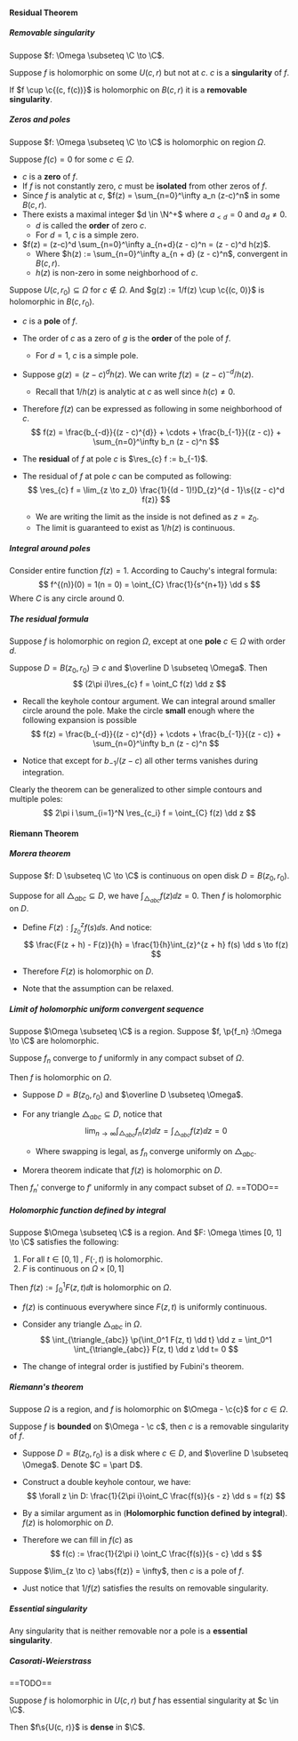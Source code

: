 #### Residual Theorem

##### Removable singularity

Suppose $f: \Omega \subseteq \C \to \C$.

Suppose $f$ is holomorphic on some $U(c, r)$ but not at $c$. $c$ is a **singularity** of $f$.

If $f \cup \c{(c, f(c))}$ is holomorphic on $B(c, r)$ it is a **removable singularity**.

##### Zeros and poles

Suppose $f: \Omega \subseteq \C \to \C$ is holomorphic on region $\Omega$.

Suppose $f(c) = 0$ for some $c \in \Omega$.

- $c$ is a **zero** of $f$.
- If $f$ is not constantly zero, $c$ must be **isolated** from other zeros of $f$.
- Since $f$ is analytic at $c$, $f(z) = \sum_{n=0}^\infty a_n (z-c)^n$ in some $B(c, r)$.
- There exists a maximal integer $d \in \N^+$ where $a_{<d} = 0$ and $a_d \neq 0$.
  - $d$ is called the **order** of zero $c$.
  - For $d = 1$, $c$ is a simple zero.
- $f(z) = (z-c)^d \sum_{n=0}^\infty a_{n+d}(z - c)^n = (z - c)^d h(z)$.
  - Where $h(z) := \sum_{n=0}^\infty a_{n + d} (z - c)^n$, convergent in $B(c, r)$.
  - $h(z)$ is non-zero in some neighborhood of $c$.


Suppose $U(c, r_0) \subseteq \Omega$ for $c \notin \Omega$. And $g(z) := 1/f(z) \cup \c{(c, 0)}$ is holomorphic in $B(c, r_0)$.

- $c$ is a **pole** of $f$.

- The order of $c$ as a zero of $g$ is the **order** of the pole of $f$.
  - For $d = 1$, $c$ is a simple pole.
  
- Suppose $g(z) = (z - c)^d h(z)$. We can write $f(z) = (z - c)^{-d} /h(z)$.

  - Recall that $1/h(z)$ is analytic at $c$ as well since $h(c) \neq 0$.

- Therefore $f(z)$ can be expressed as following in some neighborhood of $c$.
  $$
  f(z) = \frac{b_{-d}}{(z - c)^{d}} + \cdots + \frac{b_{-1}}{(z - c)} + \sum_{n=0}^\infty b_n (z - c)^n
  $$

- The **residual** of $f$ at pole $c$ is $\res_{c} f := b_{-1}$.

- The residual of $f$ at pole $c$ can be computed as following:
  $$
  \res_{c} f = \lim_{z \to z_0} \frac{1}{(d - 1)!}D_{z}^{d - 1}\s{(z  - c)^d f(z)}
  $$

  - We are writing the limit as the inside is not defined as $z = z_0$.
  - The limit is guaranteed to exist as $1/h(z)$ is continuous.

##### Integral around poles

Consider entire function $f(z) = 1$. According to Cauchy's integral formula:
$$
f^{(n)}(0) = 1(n = 0) = \oint_{C} \frac{1}{s^{n+1}} \dd s
$$
Where $C$ is any circle around $0$.

##### The residual formula

Suppose $f$ is holomorphic on region $\Omega$, except at one **pole** $c \in \Omega$ with order $d$.

Suppose $D = B(z_0, r_0) \ni c$ and $\overline D \subseteq \Omega$. Then
$$
(2\pi i)\res_{c} f =  \oint_C f(z) \dd z
$$

- Recall the keyhole contour argument. We can integral around smaller circle around the pole. Make the circle **small** enough where the following expansion is possible
  $$
  f(z) = \frac{b_{-d}}{(z - c)^{d}} + \cdots + \frac{b_{-1}}{(z - c)} + \sum_{n=0}^\infty b_n (z - c)^n
  $$

- Notice that except for $b_{-1} / (z - c)$ all other terms vanishes during integration.

Clearly the theorem can be generalized to other simple contours and multiple poles:
$$
2\pi i \sum_{i=1}^N \res_{c_i} f = \oint_{C} f(z) \dd z
$$

#### Riemann Theorem

##### Morera theorem

Suppose $f: D \subseteq \C \to \C$ is continuous on open disk $D = B(z_0, r_0)$.

Suppose for all $\triangle_{abc} \subseteq D$, we have $\int_{\triangle_{abc}} f(z) \dd z = 0$. Then $f$ is holomorphic on $D$.

- Define $F(z): \int_{z_0}^z f(s) \dd s$. And notice:
  $$
  \frac{F(z + h) - F(z)}{h} = \frac{1}{h}\int_{z}^{z + h} f(s) \dd s \to f(z)
  $$

- Therefore $F(z)$ is holomorphic on $D$.

- Note that the assumption can be relaxed.

##### Limit of holomorphic uniform convergent sequence

Suppose $\Omega \subseteq \C$ is a region. Suppose $f, \p{f_n} :\Omega \to \C$ are holomorphic.

Suppose $f_n$ converge to $f$ uniformly in any compact subset of $\Omega$.

Then $f$ is holomorphic on $\Omega$.

- Suppose $D = B(z_0, r_0)$ and $\overline D \subseteq \Omega$.

- For any triangle $\triangle_{abc} \subseteq D$, notice that
  $$
  \lim_{n \to \infty}\int_{\triangle_{abc}}f_n(z)\dd z = \int_{\triangle_{abc}} f(z) \dd z = 0
  $$

  - Where swapping is legal, as $f_n$ converge uniformly on $\triangle_{abc}$.

- Morera theorem indicate that $f(z)$ is holomorphic on $D$.

Then $f_n'$ converge to $f'$ uniformly in any compact subset of $\Omega$. ==TODO==

##### Holomorphic function defined by integral

Suppose $\Omega \subseteq \C$ is a region. And $F: \Omega \times [0, 1] \to \C$ satisfies the following:

1. For all $t \in [0, 1]$ , $F(\cdot, t)$ is holomorphic.
2. $F$ is continuous on $\Omega \times [0, 1]$

Then $f(z) := \int_{0}^1 F(z, t) \dd t$ is holomorphic on $\Omega$.

- $f(z)$ is continuous everywhere since $F(z, t)$ is uniformly continuous.

- Consider any triangle $\triangle_{abc}$ in $\Omega$.
  $$
  \int_{\triangle_{abc}} \p{\int_0^1 F(z, t) \dd t} \dd z = \int_0^1 \int_{\triangle_{abc}} F(z, t) \dd z \dd t= 0
  $$

- The change of integral order is justified by Fubini's theorem.

##### Riemann's theorem

Suppose $\Omega$ is a region, and $f$ is holomorphic on $\Omega - \c{c}$ for $c \in \Omega$.

Suppose $f$ is **bounded** on $\Omega - \c c$, then $c$ is a removable singularity of $f$.

- Suppose $D = B(z_0, r_0)$ is a disk where $c \in D$, and $\overline D \subseteq \Omega$. Denote $C = \part D$.

- Construct a double keyhole contour, we have:
  $$
  \forall z \in D: \frac{1}{2\pi i}\oint_C \frac{f(s)}{s - z} \dd s = f(z)
  $$

- By a similar argument as in (**Holomorphic function defined by integral**). $f(z)$ is holomorphic on $D$.

- Therefore we can fill in $f(c)$ as
  $$
  f(c) := \frac{1}{2\pi i} \oint_C \frac{f(s)}{s - c} \dd s
  $$

Suppose $\lim_{z \to c} \abs{f(z)} = \infty$, then $c$ is a pole of $f$.

- Just notice that $1/f(z)$ satisfies the results on removable singularity.

##### Essential singularity

Any singularity that is neither removable nor a pole is a **essential singularity**.

##### Casorati-Weierstrass

 ==TODO==

Suppose $f$ is holomorphic in $U(c, r)$ but $f$ has essential singularity at $c \in \C$.

Then $f\s{U(c, r)}$ is **dense** in $\C$.

